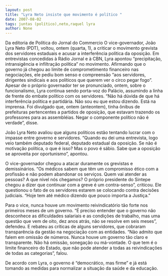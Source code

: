 ```yaml
---
layout: post
title: "Lyra Neto insiste que movimento é político "
date: 2007-08-02
tags: juntas (político),neto,raquel lyra
author: None
---
```

Da editoria de Pol&iacute;tica do Jornal do Commercio
O vice-governador, Jo&atilde;o Lyra Neto (PDT), voltou, ontem (quarta, 1), a criticar o movimento grevista dos servidores estaduais e acusar a interfer&ecirc;ncia pol&iacute;tica da oposi&ccedil;&atilde;o. 
Em entrevistas concedidas &agrave; R&aacute;dio Jornal e &agrave; CBN, Lyra apontou &ldquo;precipita&ccedil;&atilde;o, intransig&ecirc;ncia e infiltra&ccedil;&atilde;o pol&iacute;tica&rdquo; no movimento. Afirmando que o governo j&aacute; chegou ao limite de comprometimento financeiro nas negocia&ccedil;&otilde;es, ele pediu bom senso e compreens&atilde;o &ldquo;aos servidores, dirigentes sindicais e aos pol&iacute;ticos que querem ver o circo pegar fogo&rdquo;. 
Apesar de o pr&oacute;prio governador ter se pronunciado, ontem, sobre o funcionalismo, Lyra continua sendo porta-voz do Pal&aacute;cio, assumindo a linha de frente do embate pol&iacute;tico com os servidores. 
&ldquo;N&atilde;o h&aacute; d&uacute;vida de que h&aacute; interfer&ecirc;ncia pol&iacute;tica e partid&aacute;ria. N&atilde;o sou eu que estou dizendo. Est&aacute; na imprensa. Foi divulgado que, ontem (anteontem), tinha &ocirc;nibus de prefeituras pertencentes a partidos de oposi&ccedil;&atilde;o, que estavam trazendo os professores para as assembl&eacute;ias. Negar o componente pol&iacute;tico n&atilde;o &eacute; verdade&rdquo;, disse. 

Jo&atilde;o Lyra Neto avaliou que alguns pol&iacute;ticos est&atilde;o tentando lucrar com o impasse entre governo e servidores. &ldquo;Quando eu dei uma entrevista, logo veio tamb&eacute;m deputado federal, deputado estadual da oposi&ccedil;&atilde;o. Se n&atilde;o &eacute; motiva&ccedil;&atilde;o pol&iacute;tica, o que &eacute; isso? Mas o povo &eacute; s&aacute;bio. Sabe que a oposi&ccedil;&atilde;o se aproveita por oportunismo&rdquo;, apontou. 

O vice-governador chegou a atacar duramente os grevistas e demissin&aacute;rios. &ldquo;Os m&eacute;dicos sabem que t&ecirc;m um compromisso &eacute;tico com a profiss&atilde;o e n&atilde;o podem abandonar os servi&ccedil;os. Quem vai atender as pessoas? A que n&iacute;vel n&oacute;s chegamos? O pr&oacute;prio presidente do Sintepe chegou a dizer que continuar com a greve &eacute; um contra-senso&rdquo;, criticou. 
Ele questionou o fato de os servidores estarem se colocando contra decis&otilde;es judiciais. &ldquo;Hoje tem at&eacute; m&eacute;dico dizendo que pouco importa a Justi&ccedil;a.&rdquo; 

Para&nbsp;o vice, nunca houve um movimento reivindicat&oacute;rio t&atilde;o forte nos primeiros meses de um governo. &ldquo;&Eacute; preciso entender que o governo n&atilde;o desconhece as dificuldades salariais e as condi&ccedil;&otilde;es de trabalho, mas uma quest&atilde;o que vem de oito, dez anos atr&aacute;s, n&atilde;o se resolve em seis meses&rdquo;, defendeu. 
E rebateu as cr&iacute;ticas de alguns servidores, que cobraram transpar&ecirc;ncia da gest&atilde;o na negocia&ccedil;&atilde;o com as entidades. &ldquo;N&atilde;o admito que falem em omiss&atilde;o de n&uacute;meros. Nunca houve um governo t&atilde;o claro e transparente. N&atilde;o h&aacute; omiss&atilde;o, sonega&ccedil;&atilde;o ou m&aacute;-vontade. O que tem &eacute; o limite financeiro do Estado, que n&atilde;o pode atender a todas as reivindica&ccedil;&otilde;es de todas as categorias&rdquo;, falou. 

De acordo com Lyra, o governo &eacute; &ldquo;democr&aacute;tico, mas firme&rdquo; e j&aacute; est&aacute; tomando as medidas para normalizar a situa&ccedil;&atilde;o da sa&uacute;de e da educa&ccedil;&atilde;o.  